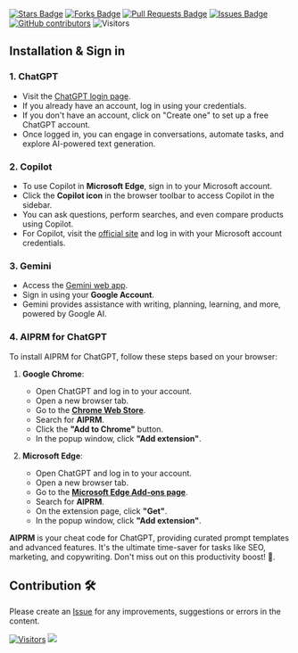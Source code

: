 <a href="https://github.com/drshahizan/Generative-AI-Playground/stargazers"><img src="https://img.shields.io/github/stars/drshahizan/Generative-AI-Playground" alt="Stars Badge"/></a>
<a href="https://github.com/drshahizan/Generative-AI-Playground/network/members"><img src="https://img.shields.io/github/forks/drshahizan/Generative-AI-Playground" alt="Forks Badge"/></a>
<a href="https://github.com/drshahizan/Generative-AI-Playground/pulls"><img src="https://img.shields.io/github/issues-pr/drshahizan/Generative-AI-Playground" alt="Pull Requests Badge"/></a>
<a href="https://github.com/drshahizan/Generative-AI-Playground"><img src="https://img.shields.io/github/issues/drshahizan/Generative-AI-Playground" alt="Issues Badge"/></a>
<a href="https://github.com/drshahizan/Generative-AI-Playground/graphs/contributors"><img alt="GitHub contributors" src="https://img.shields.io/github/contributors/drshahizan/Generative-AI-Playground?color=2b9348"></a>
![Visitors](https://api.visitorbadge.io/api/visitors?path=https%3A%2F%2Fgithub.com%2Fdrshahizan%2Generative-AI-Playground&labelColor=%23d9e3f0&countColor=%23697689&style=flat)

## Installation & Sign in

### 1. ChatGPT
- Visit the [ChatGPT login page](https://chat.openai.com/auth/login).
- If you already have an account, log in using your credentials.
- If you don't have an account, click on "Create one" to set up a free ChatGPT account.
- Once logged in, you can engage in conversations, automate tasks, and explore AI-powered text generation.

### 2. Copilot
- To use Copilot in **Microsoft Edge**, sign in to your Microsoft account.
- Click the **Copilot icon** in the browser toolbar to access Copilot in the sidebar.
- You can ask questions, perform searches, and even compare products using Copilot.
- For Copilot, visit the [official site](https://www.bing.com) and log in with your Microsoft account credentials.

### 3. Gemini
- Access the [Gemini web app](https://gemini.google.com/app).
- Sign in using your **Google Account**.
- Gemini provides assistance with writing, planning, learning, and more, powered by Google AI.

### 4. AIPRM for ChatGPT
To install AIPRM for ChatGPT, follow these steps based on your browser:

1. **Google Chrome**:
    - Open ChatGPT and log in to your account.
    - Open a new browser tab.
    - Go to the **[Chrome Web Store](https://chromewebstore.google.com/detail/aiprm-for-chatgpt/ojnbohmppadfgpejeebfnmnknjdlckgj)**.
    - Search for **AIPRM**.
    - Click the **"Add to Chrome"** button.
    - In the popup window, click **"Add extension"**.

2. **Microsoft Edge**:
    - Open ChatGPT and log in to your account.
    - Open a new browser tab.
    - Go to the **[Microsoft Edge Add-ons page](https://microsoftedge.microsoft.com/addons/detail/nkiohniccbickhccicgbedaibabialda)**.
    - Search for **AIPRM**.
    - On the extension page, click **"Get"**.
    - In the popup window, click **"Add extension"**.

**AIPRM** is your cheat code for ChatGPT, providing curated prompt templates and advanced features. It's the ultimate time-saver for tasks like SEO, marketing, and copywriting. Don't miss out on this productivity boost! 🚀.

## Contribution 🛠️
Please create an [Issue](https://github.com/drshahizan/Generative-AI-Playground/issues) for any improvements, suggestions or errors in the content.

[![Visitors](https://api.visitorbadge.io/api/visitors?path=https%3A%2F%2Fgithub.com%2Fdrshahizan&labelColor=%23697689&countColor=%23555555&style=plastic)](https://visitorbadge.io/status?path=https%3A%2F%2Fgithub.com%2Fdrshahizan)
![](https://hit.yhype.me/github/profile?user_id=81284918)

